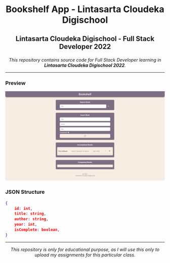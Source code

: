 # <p align="center">Bookshelf App - Lintasarta Cloudeka Digischool</p>

##  <p align="center">Lintasarta Cloudeka Digischool - Full Stack Developer 2022</p>
 <p align="center"><i>This repository contains source code for Full Stack Developer learning in <b>Lintasarta Cloudeka Digischool 2022</b>.</i></p>

***

### Preview
[![Bookshelf App](assets/img/bookshelf.png)](https://bookshelf-app-lintasarta-cloudeka-digischool.vercel.app/)

### JSON Structure
```json
{
    id: int,
    title: string,
    author: string,
    year: int,
    isComplete: boolean,
}
```

***

<p align="center"><i>This repository is only for educational purpose, as I will use this only to upload my assignments for this particular class.</i></p>
